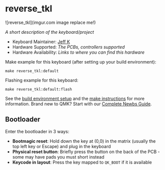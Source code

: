 # reverse_tkl

![reverse_tkl](imgur.com image replace me!)

*A short description of the keyboard/project*

* Keyboard Maintainer: [Jeff K](https://github.com/manianac)
* Hardware Supported: *The PCBs, controllers supported*
* Hardware Availability: *Links to where you can find this hardware*

Make example for this keyboard (after setting up your build environment):

    make reverse_tkl:default

Flashing example for this keyboard:

    make reverse_tkl:default:flash

See the [build environment setup](https://docs.qmk.fm/#/getting_started_build_tools) and the [make instructions](https://docs.qmk.fm/#/getting_started_make_guide) for more information. Brand new to QMK? Start with our [Complete Newbs Guide](https://docs.qmk.fm/#/newbs).

## Bootloader

Enter the bootloader in 3 ways:

* **Bootmagic reset**: Hold down the key at (0,0) in the matrix (usually the top left key or Escape) and plug in the keyboard
* **Physical reset button**: Briefly press the button on the back of the PCB - some may have pads you must short instead
* **Keycode in layout**: Press the key mapped to `QK_BOOT` if it is available
